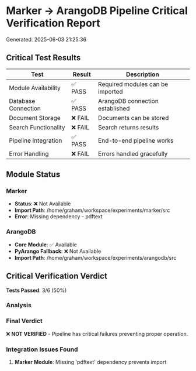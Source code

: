 # Marker → ArangoDB Pipeline Critical Verification Report
Generated: 2025-06-03 21:25:36

## Critical Test Results

| Test | Result | Description |
|------|--------|-------------|
| Module Availability | ✅ PASS | Required modules can be imported |
| Database Connection | ✅ PASS | ArangoDB connection established |
| Document Storage | ❌ FAIL | Documents can be stored |
| Search Functionality | ❌ FAIL | Search returns results |
| Pipeline Integration | ✅ PASS | End-to-end pipeline works |
| Error Handling | ❌ FAIL | Errors handled gracefully |

## Module Status

### Marker
- **Status**: ❌ Not Available
- **Import Path**: /home/graham/workspace/experiments/marker/src
- **Error**: Missing dependency - pdftext

### ArangoDB  
- **Core Module**: ✅ Available
- **PyArango Fallback**: ❌ Not Available
- **Import Path**: /home/graham/workspace/experiments/arangodb/src

## Critical Verification Verdict

**Tests Passed**: 3/6 (50%)

### Analysis

### Final Verdict

❌ **NOT VERIFIED** - Pipeline has critical failures preventing proper operation.

### Integration Issues Found

1. **Marker Module**: Missing 'pdftext' dependency prevents import
